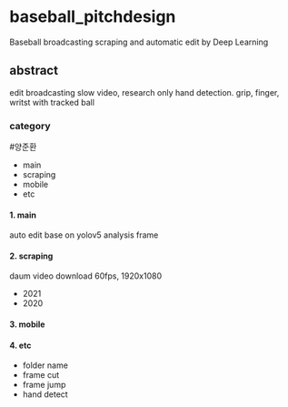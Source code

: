 # baseball_pitchdesign
Baseball broadcasting scraping and automatic edit by Deep Learning


## abstract
edit broadcasting slow video, research only hand detection.
grip, finger, writst with tracked ball  


### category
#양준환
- main 
- scraping
- mobile
- etc


#### 1. main
auto edit base on yolov5
analysis frame


#### 2. scraping
daum video download 60fps, 1920x1080  
- 2021
- 2020


#### 3. mobile


#### 4. etc
- folder name 
- frame cut
- frame jump
- hand detect


